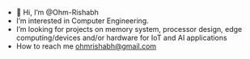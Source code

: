 - 👋 Hi, I’m @Ohm-Rishabh
- I’m interested in Computer Engineering. 
- I’m looking for projects on memory system, processor design, edge computing/devices and/or hardware for IoT and AI applications
- How to reach me ohmrishabh@gmail.com

<!---
Ohm-Rishabh/Ohm-Rishabh is a ✨ special ✨ repository because its `README.md` (this file) appears on your GitHub profile.
You can click the Preview link to take a look at your changes.
--->
